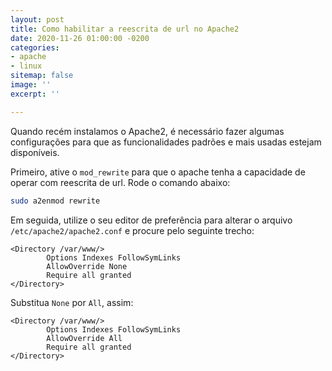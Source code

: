```yaml
---
layout: post
title: Como habilitar a reescrita de url no Apache2
date: 2020-11-26 01:00:00 -0200
categories:
- apache
- linux
sitemap: false
image: ''
excerpt: ''

---
```

Quando recém instalamos o Apache2, é necessário fazer algumas configurações para que as funcionalidades padrões e mais usadas estejam disponíveis.


Primeiro, ative o `mod_rewrite` para que o apache tenha a capacidade de operar com reescrita de url. 
Rode o comando abaixo:

```bash
sudo a2enmod rewrite
```

Em seguida, utilize o seu editor de preferência para alterar o arquivo `/etc/apache2/apache2.conf` e procure pelo seguinte trecho:

```htaccess
<Directory /var/www/>
        Options Indexes FollowSymLinks
        AllowOverride None
        Require all granted
</Directory>
```

Substitua `None` por `All`, assim:

```htaccess
<Directory /var/www/>
        Options Indexes FollowSymLinks
        AllowOverride All
        Require all granted
</Directory>
```